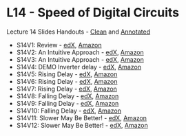# L14 - Speed of Digital Circuits

Lecture 14 Slides Handouts - [Clean][L14handouts-clean] and [Annotated][L14handouts-annotated]
* S14V1: Review - [edX][S14V1-edX-Video], [Amazon][S14V1-Amazon-S3]
* S14V2: An Intuitive Approach - [edX][S14V2-edX-Video], [Amazon][S14V2-Amazon-S3]
* S14V3: An Intuitive Approach - [edX][S14V3-edX-Video], [Amazon][S14V3-Amazon-S3]
* S14V4: DEMO Inverter delay - [edX][S14V4-edX-Video], [Amazon][S14V4-Amazon-S3]
* S14V5: Rising Delay - [edX][S14V5-edX-Video], [Amazon][S14V5-Amazon-S3]
* S14V6: Rising Delay - [edX][S14V6-edX-Video], [Amazon][S14V6-Amazon-S3]
* S14V7: Rising Delay - [edX][S14V7-edX-Video], [Amazon][S14V7-Amazon-S3]
* S14V8: Falling Delay - [edX][S14V8-edX-Video], [Amazon][S14V8-Amazon-S3]
* S14V9: Falling Delay - [edX][S14V9-edX-Video], [Amazon][S14V9-Amazon-S3]
* S14V10: Falling Delay - [edX][S14V10-edX-Video], [Amazon][S14V10-Amazon-S3]
* S14V11: Slower May Be Better! - [edX][S14V11-edX-Video], [Amazon][S14V11-Amazon-S3]
* S14V12: Slower May Be Better! - [edX][S14V12-edX-Video], [Amazon][S14V12-Amazon-S3]

[L14handouts-clean]: https://courses.edx.org/asset-v1:MITx+6.002.2x+2T2019+type@asset+block/handouts_6002-L14-oei12-gaps.pdf
[L14handouts-annotated]: https://courses.edx.org/asset-v1:MITx+6.002.2x+2T2019+type@asset+block/handouts_6002-L14-oei12-gaps-annotated.pdf

[S14V1-edX-Video]: https://edx-video.net/mit-6002x/MIT6002XT214-V020000_DTH.mp4
[S14V2-edX-Video]: https://edx-video.net/mit-6002x/MIT6002XT214-V020100_DTH.mp4
[S14V3-edX-Video]: https://edx-video.net/mit-6002x/MIT6002XT214-V020200_DTH.mp4
[S14V4-edX-Video]: https://edx-video.net/mit-6002x/MIT6002XT214-V020300_DTH.mp4
[S14V5-edX-Video]: https://edx-video.net/mit-6002x/MIT6002XT214-V020400_DTH.mp4
[S14V6-edX-Video]: https://edx-video.net/mit-6002x/MIT6002XT214-V020500_DTH.mp4
[S14V7-edX-Video]: https://edx-video.net/mit-6002x/MIT6002XT214-V020600_DTH.mp4
[S14V8-edX-Video]: https://edx-video.net/mit-6002x/MIT6002XT214-V020700_DTH.mp4
[S14V9-edX-Video]: https://edx-video.net/mit-6002x/MIT6002XT214-V020800_DTH.mp4
[S14V10-edX-Video]: https://edx-video.net/mit-6002x/MIT6002XT214-V020900_DTH.mp4
[S14V11-edX-Video]: https://edx-video.net/mit-6002x/MIT6002XT214-V021000_DTH.mp4
[S14V12-edX-Video]: https://edx-video.net/mit-6002x/MIT6002XT214-V021100_DTH.mp4

[S14V1-Amazon-S3]: https://s3.amazonaws.com/edx-course-videos/mit-6002x/6002-L14-oei12-1_100.mov
[S14V2-Amazon-S3]: https://s3.amazonaws.com/edx-course-videos/mit-6002x/6002-L14-oei12-2a_100.mov
[S14V3-Amazon-S3]: https://s3.amazonaws.com/edx-course-videos/mit-6002x/6002-L14-oei12-2b_100.mov
[S14V4-Amazon-S3]: https://s3.amazonaws.com/edx-course-videos/mit-6002x/6002-L14-oei12-3_100.mov
[S14V5-Amazon-S3]: https://s3.amazonaws.com/edx-course-videos/mit-6002x/6002-L14-oei12-4a_100.mov
[S14V6-Amazon-S3]: https://s3.amazonaws.com/edx-course-videos/mit-6002x/6002-L14-oei12-4b_100.mov
[S14V7-Amazon-S3]: https://s3.amazonaws.com/edx-course-videos/mit-6002x/6002-L14-oei12-4c_100.mov
[S14V8-Amazon-S3]: https://s3.amazonaws.com/edx-course-videos/mit-6002x/6002-L14-oei12-5a_100.mov
[S14V9-Amazon-S3]: https://s3.amazonaws.com/edx-course-videos/mit-6002x/6002-L14-oei12-5b_100.mov
[S14V10-Amazon-S3]: https://s3.amazonaws.com/edx-course-videos/mit-6002x/6002-L14-oei12-5c_100.mov
[S14V11-Amazon-S3]: https://s3.amazonaws.com/edx-course-videos/mit-6002x/6002-L14-oei12-6_100.mov
[S14V12-Amazon-S3]: https://s3.amazonaws.com/edx-course-videos/mit-6002x/6002-L14-oei12-7_100.mov

